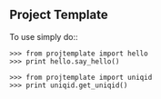 Project Template
--------

To use simply do::

    >>> from projtemplate import hello
    >>> print hello.say_hello()
    
    >>> from projtemplate import uniqid
    >>> print uniqid.get_uniqid()
